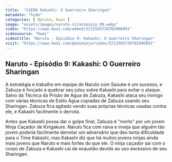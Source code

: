 ```yaml
---
title:  "S1E09 Kakashi: O Guerreiro Sharingan"
metadate: "hide"
categories: [ Naruto, Kwai ]
image: "assets/images/naruto-s1/animiojo_09.webp"
video: "https://www.kwai.com/embed/5212503720702996091"
videosource: "Kwai"
videotitle: "Naruto - Episódio 9: Kakashi: O Guerreiro Sharingan"
visit: "https://www.kwai.com/@animiojo/video/5212503720702996091"
---
```


## Naruto - Episódio 9: Kakashi: O Guerreiro Sharingan

A estratégia e trabalho em equipe de Naruto com Sasuke é um sucesso, e Zabuza é forçado a quebrar seu jutsu sobre Kakashi para evitar o ataque. Salvo da Técnica da Prisão de Água de Zabuza, Kakashi ataca seu inimigo com várias técnicas de Estilo Água copiadas de Zabuza usando seu Sharingan. Zabuza fica agitado vendo suas próprias técnicas usadas contra ele, e Kakashi facilmente o derrota.

Antes que Kakashi possa dar o golpe final, Zabuza é "morto" por um jovem Ninja Caçador de Kirigakure. Naruto fica com raiva e inveja que alguém tão jovem poderia facilmente derrotar um adversário que deu tanta dificuldade para o Time Kakashi, mas Kakashi diz que há muitos jovens ninjas ainda mais jovens que Naruto e mais fortes do que ele. O ninja caçador sai com o corpo de Zabuza e Kakashi cai de exaustão devido ao uso excessivo de seu Sharingan.
